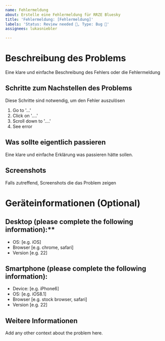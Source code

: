 ```yaml
---
name: Fehlermeldung
about: Erstelle eine Fehlermeldung für RRZE Bluesky
title: 'Fehlermeldung: [Fehlermeldung]'
labels: 'Status: Review needed 🛂, Type: Bug 🐛'
assignees: lukasniebler

---
```


# Beschreibung des Problems
Eine klare und einfache Beschreibung des Fehlers oder die Fehlermeldung

## Schritte zum Nachstellen des Problems
Diese Schritte sind notwendig, um den Fehler auszulösen
1. Go to '...'
2. Click on '....'
3. Scroll down to '....'
4. See error

## Was sollte eigentlich passieren
Eine klare und einfache Erklärung was passieren hätte sollen.

## Screenshots
Falls zutreffend, Screenshots die das Problem zeigen

# Geräteinformationen (Optional)
## Desktop (please complete the following information):**
 - OS: [e.g. iOS]
 - Browser [e.g. chrome, safari]
 - Version [e.g. 22]

## Smartphone (please complete the following information):
 - Device: [e.g. iPhone6]
 - OS: [e.g. iOS8.1]
 - Browser [e.g. stock browser, safari]
 - Version [e.g. 22]

## Weitere Informationen
Add any other context about the problem here.
